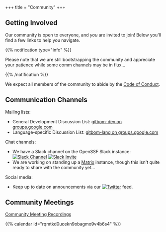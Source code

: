 +++
title = "Community"
+++

## Getting Involved

Our community is open to everyone, and *you* are invited to join! Below you'll find a few links to help you navigate.

{{% notification type="info" %}}

Please note that we are still bootstrapping the community and appreciate your patience while some comm channels may be in flux...

{{% /notification %}}

We expect all members of the community to abide by the [Code of Conduct](../code-of-conduct).

## Communication Channels

Mailing lists:
* General Development Discussion List: [gitbom-dev on groups.google.com](https://groups.google.com/u/1/g/gitbom-dev)
* Language-specific Discussion List: [gitbom-lang on groups.google.com](https://groups.google.com/u/1/g/gitbom-lang)

Chat channels:
* We have a Slack channel on the OpenSSF Slack instance: [![Slack Channel](https://img.shields.io/badge/Slack:-%23gitbom%20on%20OpenSSF%20Slack-blue.svg?style=plastic&logo=slack)](https://openssf.slack.com/archives/C02D1JYQLPQ)
[![Slack Invite](https://img.shields.io/badge/Slack-OpenSSF%20Slack%20Invite-blue.svg?style=plastic&logo=slack)](https://slack.openssf.org/)
* We are working on standing up a [Matrix](https://matrix.org/) instance, though this isn't quite ready to share with the community yet...

Social media:
* Keep up to date on announcements via our [![Twitter](https://img.shields.io/twitter/url/http/shields.io.svg?style=social)](https://twitter.com/gitbom) feed.

## Community Meetings

[Community Meeting Recordings](https://youtube.com/playlist?list=PL8Qx0AngZdU2ALwACVLQdGHHTdbTx-0x-)

{{% calendar id="rqmtkd0ucekn9obagmo9v4b6s4" %}}